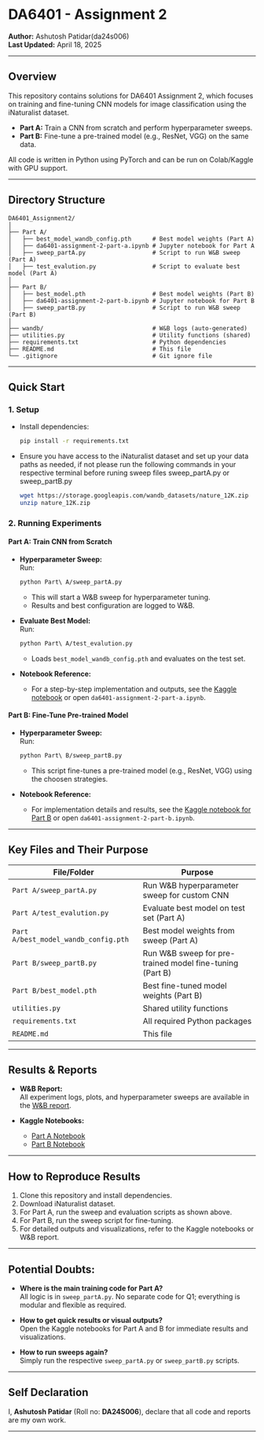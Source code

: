 



# DA6401 - Assignment 2  
**Author:** Ashutosh Patidar(da24s006)  
**Last Updated:** April 18, 2025

---

## Overview

This repository contains solutions for DA6401 Assignment 2, which focuses on training and fine-tuning CNN models for image classification using the iNaturalist dataset.  
- **Part A:** Train a CNN from scratch and perform hyperparameter sweeps.
- **Part B:** Fine-tune a pre-trained model (e.g., ResNet, VGG) on the same data.

All code is written in Python using PyTorch and can be run on Colab/Kaggle with GPU support.

---

## Directory Structure

```plaintext
DA6401_Assignment2/
│
├── Part A/
│   ├── best_model_wandb_config.pth      # Best model weights (Part A)
│   ├── da6401-assignment-2-part-a.ipynb # Jupyter notebook for Part A
│   ├── sweep_partA.py                   # Script to run W&B sweep (Part A)
│   ├── test_evalution.py                # Script to evaluate best model (Part A)
│
├── Part B/
│   ├── best_model.pth                   # Best model weights (Part B)
│   ├── da6401-assignment-2-part-b.ipynb # Jupyter notebook for Part B
│   ├── sweep_partB.py                   # Script to run W&B sweep (Part B)
│
├── wandb/                               # W&B logs (auto-generated)
├── utilities.py                         # Utility functions (shared)
├── requirements.txt                     # Python dependencies
├── README.md                            # This file
└── .gitignore                           # Git ignore file
```

---

## Quick Start

### 1. **Setup**

- Install dependencies:
  ```bash
  pip install -r requirements.txt
  ```
- Ensure you have access to the iNaturalist dataset and set up your data paths as needed, if not please run the following commands in your respective terminal before runing sweep files sweep_partA.py or sweep_partB.py
  ```bash
  wget https://storage.googleapis.com/wandb_datasets/nature_12K.zip
  unzip nature_12K.zip
  ```

### 2. **Running Experiments**

#### **Part A: Train CNN from Scratch**
- **Hyperparameter Sweep:**  
  Run:
  ```bash
  python Part\ A/sweep_partA.py
  ```
  - This will start a W&B sweep for hyperparameter tuning.
  - Results and best configuration are logged to W&B.

- **Evaluate Best Model:**  
  Run:
  ```bash
  python Part\ A/test_evalution.py
  ```
  - Loads `best_model_wandb_config.pth` and evaluates on the test set.

- **Notebook Reference:**  
  - For a step-by-step implementation and outputs, see the [Kaggle notebook](https://www.kaggle.com/code/asu2304/da6401-assignment-2-part-a?scriptVersionId=234542588) or open `da6401-assignment-2-part-a.ipynb`.

#### **Part B: Fine-Tune Pre-trained Model**
- **Hyperparameter Sweep:**  
  Run:
  ```bash
  python Part\ B/sweep_partB.py
  ```
  - This script fine-tunes a pre-trained model (e.g., ResNet, VGG) using the choosen strategies.

- **Notebook Reference:**  
  - For implementation details and results, see the [Kaggle notebook for Part B](https://www.kaggle.com/code/asu2304/da6401-assignment-2-part-b#8.-Evaluate-Best-Model-on-Test-Set) or open `da6401-assignment-2-part-b.ipynb`.

---

## Key Files and Their Purpose

| File/Folder                       | Purpose                                                      |
|-----------------------------------|--------------------------------------------------------------|
| `Part A/sweep_partA.py`           | Run W&B hyperparameter sweep for custom CNN                  |
| `Part A/test_evalution.py`        | Evaluate best model on test set (Part A)                     |
| `Part A/best_model_wandb_config.pth` | Best model weights from sweep (Part A)                   |
| `Part B/sweep_partB.py`           | Run W&B sweep for pre-trained model fine-tuning (Part B)     |
| `Part B/best_model.pth`           | Best fine-tuned model weights (Part B)                       |
| `utilities.py`                    | Shared utility functions                                     |
| `requirements.txt`                | All required Python packages                                 |
| `README.md`                       | This file                                                    |

---

## Results & Reports

- **W&B Report:**  
  All experiment logs, plots, and hyperparameter sweeps are available in the [W&B report](https://api.wandb.ai/links/da24s006-indian-institue-of-technology-madras-/ik3lomie).

- **Kaggle Notebooks:**  
  - [Part A Notebook](https://www.kaggle.com/code/asu2304/da6401-assignment-2-part-a?scriptVersionId=234542588)
  - [Part B Notebook](https://www.kaggle.com/code/asu2304/da6401-assignment-2-part-b#8.-Evaluate-Best-Model-on-Test-Set)

---

## How to Reproduce Results

1. Clone this repository and install dependencies.
2. Download iNaturalist dataset.
3. For Part A, run the sweep and evaluation scripts as shown above.
4. For Part B, run the sweep script for fine-tuning.
5. For detailed outputs and visualizations, refer to the Kaggle notebooks or W&B report.

---

## Potential Doubts: 

- **Where is the main training code for Part A?**  
  All logic is in `sweep_partA.py`. No separate code for Q1; everything is modular and flexible as required.

- **How to get quick results or visual outputs?**  
  Open the Kaggle notebooks for Part A and B for immediate results and visualizations.

- **How to run sweeps again?**  
  Simply run the respective `sweep_partA.py` or `sweep_partB.py` scripts.

---

## Self Declaration

I, **Ashutosh Patidar** (Roll no: **DA24S006**), declare that all code and reports are my own work.

---


